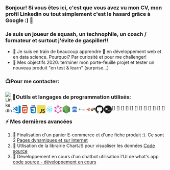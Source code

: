 ### Bonjour! Si vous êtes ici, c'est que vous avez vu mon CV, mon profil Linkedin ou tout simplement c'est le hasard grâce à Google :) 👋
### Je suis un joueur de squash, un technophile, un coach / formateur et surtout j'évite de gaspiller!!

- 🌱 Je suis en train de beaucoup apprendre 🤣 en développement web et en data science. Pourquoi? Par curiosité et pour me challenger!
- 🥅 Mes objectifs 2020: terminer mon porte-feuille projet et tester un nouveau produit "en test & learn" (surprise...)


### 📺Pour me contacter:

[<img align="left" alt="LinkedIn" width="22px" src="https://cdn.jsdelivr.net/npm/simple-icons@v3/icons/linkedin.svg" />][linkedin]



### 🔭Outils et langages de programmation utilisés:

[<img align="left" alt="Visual Studio Code" width="26px" src="https://raw.githubusercontent.com/github/explore/80688e429a7d4ef2fca1e82350fe8e3517d3494d/topics/visual-studio-code/visual-studio-code.png" />]
[<img align="left" alt="HTML5" width="26px" src="https://raw.githubusercontent.com/github/explore/80688e429a7d4ef2fca1e82350fe8e3517d3494d/topics/html/html.png" />]
[<img align="left" alt="CSS3" width="26px" src="https://raw.githubusercontent.com/github/explore/80688e429a7d4ef2fca1e82350fe8e3517d3494d/topics/css/css.png" />]
[<img align="left" alt="JavaScript" width="26px" src="https://raw.githubusercontent.com/github/explore/80688e429a7d4ef2fca1e82350fe8e3517d3494d/topics/javascript/javascript.png" />]
[<img align="left" alt="React" width="26px" src="https://raw.githubusercontent.com/github/explore/80688e429a7d4ef2fca1e82350fe8e3517d3494d/topics/react/react.png" />]
[<img align="left" alt="GraphQL" width="26px" src="https://raw.githubusercontent.com/github/explore/80688e429a7d4ef2fca1e82350fe8e3517d3494d/topics/graphql/graphql.png" />]
[<img align="left" alt="Node.js" width="26px" src="https://raw.githubusercontent.com/github/explore/80688e429a7d4ef2fca1e82350fe8e3517d3494d/topics/nodejs/nodejs.png" />]
[<img align="left" alt="SQL" width="26px" src="https://raw.githubusercontent.com/github/explore/80688e429a7d4ef2fca1e82350fe8e3517d3494d/topics/sql/sql.png" />]
[<img align="left" alt="MongoDB" width="26px" src="https://raw.githubusercontent.com/github/explore/80688e429a7d4ef2fca1e82350fe8e3517d3494d/topics/mongodb/mongodb.png" />]
[<img align="left" alt="Git" width="26px" src="https://raw.githubusercontent.com/github/explore/80688e429a7d4ef2fca1e82350fe8e3517d3494d/topics/git/git.png" />]
[<img align="left" alt="GitHub" width="26px" src="https://raw.githubusercontent.com/github/explore/78df643247d429f6cc873026c0622819ad797942/topics/github/github.png" />]
[<img align="left" alt="Terminal" width="26px" src="https://raw.githubusercontent.com/github/explore/80688e429a7d4ef2fca1e82350fe8e3517d3494d/topics/terminal/terminal.png" />]




###  ⚡ Mes dernières avancées

<!-- Github -->
1. 💪 Finalisation d'un panier E-commerce et d'une fiche produit :). Ce sont 2 [Pages dynamiques et sur internet](https://fullstack-shop-cart.herokuapp.com/)
2. 🎉 Utlisation de la librairie ChartJS pour visualiser les données [Code source](https://github.com/wilou85/chartJS)
3. 💪 Développement en cours d'un chatbot utilisation l'UI de what's app [code source - développement en cours](https://github.com/wilou85/whatsapp-MERN)
<!-- BLOG-POST-LIST:END -->


[linkedin]: www.linkedin.com/in/william-tran-陈基文-97a64b69


